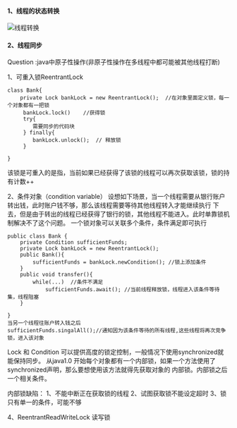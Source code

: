 #### 1、线程的状态转换
![线程转换](https://cloud.githubusercontent.com/assets/14313582/26517424/c077b30a-42ca-11e7-8e09-898d6a68be4d.jpg)                                                             
#### 2、线程同步
Question :java中原子性操作(非原子性操作在多线程中都可能被其他线程打断)

1、可重入锁ReentrantLock<br/>
        
    class Bank{
        private Lock bankLock = new ReentrantLock();  //在对象里面定义锁，每一个对象都有一把锁
         bankLock.lock()    //获得锁
         try{
            需要同步的代码块
         } finally{
            bankLock.unlock();  // 释放锁
         }
         
    }
    
该锁是可重入的是指，当前如果已经获得了该锁的线程可以再次获取该锁，锁的持有计数++

2、条件对象（condition variable）
设想如下场景，当一个线程需要从银行账户转出钱，此时账户钱不够，那么该线程需要等待其他线程转入才能继续执行
下去，但是由于转出的线程已经获得了银行的锁，其他线程不能进入。此时单靠锁机制解决不了这个问题。
一个锁对象可以关联多个条件，条件满足即可执行
    
    public class Bank {
        private Condition sufficientFunds;
        private Lock bankLock = new ReentrantLock();
        public Bank(){
            sufficientFunds = bankLock.newCondition(); //锁上添加条件
        }
        public void transfer(){
            while(...)  //条件不满足
                sufficientFunds.await(); //当前线程释放锁，线程进入该条件等待集，线程阻塞
        }
    
    }
    当另一个线程往账户转入钱之后
    sufficientFunds.singalAll();//通知因为该条件等待的所有线程,这些线程将再次竞争锁，进入该对象
    

Lock 和 Condition 可以提供高度的锁定控制，一般情况下使用synchronized就能保持同步。
从java1.0 开始每个对象都有一个内部锁，如果一个方法使用了synchronized声明，那么要想使用该方法就得先获取对象的
内部锁。内部锁之后一个相关条件。

内部锁缺陷：
1、不能中断正在获取锁的线程
2、试图获取锁不能设定超时
3、锁只有单一的条件，可能不够

4、ReentrantReadWriteLock 读写锁